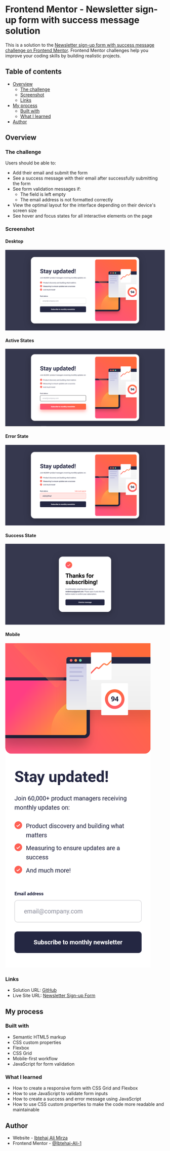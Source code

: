 # Frontend Mentor - Newsletter sign-up form with success message solution

This is a solution to the [Newsletter sign-up form with success message challenge on Frontend Mentor](https://www.frontendmentor.io/challenges/newsletter-signup-form-with-success-message-3FC1AZbNrv). Frontend Mentor challenges help you improve your coding skills by building realistic projects.

## Table of contents

- [Overview](#overview)
  - [The challenge](#the-challenge)
  - [Screenshot](#screenshot)
  - [Links](#links)
- [My process](#my-process)
  - [Built with](#built-with)
  - [What I learned](#what-i-learned)
- [Author](#author)

## Overview

### The challenge

Users should be able to:

- Add their email and submit the form
- See a success message with their email after successfully submitting the form
- See form validation messages if:
  - The field is left empty
  - The email address is not formatted correctly
- View the optimal layout for the interface depending on their device's screen size
- See hover and focus states for all interactive elements on the page

### Screenshot

#### Desktop

![](./screenshots/Desktop.png)

#### Active States

![](./screenshots/Active-states.png)

#### Error State

![](./screenshots/Error.png)

#### Success State

![](./screenshots/Success.png)

#### Mobile

![](./screenshots/Mobile.png)

### Links

- Solution URL: [GitHub](https://github.com/Ibtehaj-Ali-1/Newsletter-sign-up-form)
- Live Site URL: [Newsletter Sign-up Form](https://newsletter-sign-up-form-self.vercel.app/)

## My process

### Built with

- Semantic HTML5 markup
- CSS custom properties
- Flexbox
- CSS Grid
- Mobile-first workflow
- JavaScript for form validation

### What I learned

- How to create a responsive form with CSS Grid and Flexbox
- How to use JavaScript to validate form inputs
- How to create a success and error message using JavaScript
- How to use CSS custom properties to make the code more readable and maintainable

## Author

- Website - [Ibtehaj Ali Mirza](https://github.com/Ibtehaj-Ali-1)
- Frontend Mentor - [@Ibtehaj-Ali-1](https://www.frontendmentor.io/profile/Ibtehaj-Ali-1)
